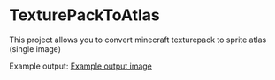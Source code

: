 # TexturePackToAtlas
 This project allows you to convert minecraft texturepack to sprite atlas (single image)
 
 Example output: 
[Example output image](https://i.imgur.com/UM4qKqa.png)
